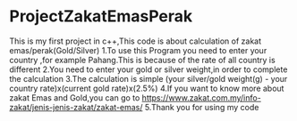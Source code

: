 # ProjectZakatEmasPerak
This is my first project in c++,This code is about calculation of zakat emas/perak(Gold/Silver)
1.To use this Program you need to enter your country ,for example Pahang.This is because of the rate of all country is different
2.You need to enter your gold or silver weight,in order to complete the calculation
3.The calculation is simple (your silver/gold weight(g) - your country rate)x(current gold rate)x(2.5%)
4.If you want to know more about zakat Emas and Gold,you can go to https://www.zakat.com.my/info-zakat/jenis-jenis-zakat/zakat-emas/
5.Thank you for using my code
